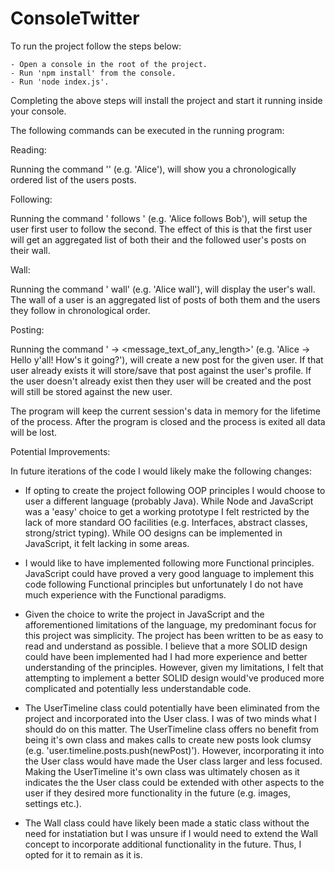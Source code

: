 # ConsoleTwitter
To run the project follow the steps below:

    - Open a console in the root of the project.
    - Run 'npm install' from the console.
    - Run 'node index.js'.

Completing the above steps will install the project and start it running inside your console.

The following commands can be executed in the running program:

Reading:

Running the command '<username>' (e.g. 'Alice'), will show you a chronologically ordered list of the users posts.

Following:

Running the command '<username> follows <username>' (e.g. 'Alice follows Bob'), will setup the user first user to follow the second.
The effect of this is that the first user will get an aggregated list of both their and the followed user's posts on their wall.

Wall:

Running the command '<username> wall' (e.g. 'Alice wall'), will display the user's wall. The wall of a user is an aggregated list of 
posts of both them and the users they follow in chronological order. 

Posting:

Running the command '<username> -> <message_text_of_any_length>' (e.g. 'Alice -> Hello y'all! How's it going?'), will create a new post
for the given user. If that user already exists it will store/save that post against the user's profile. If the user doesn't already exist
then they user will be created and the post will still be stored against the new user.

The program will keep the current session's data in memory for the lifetime of the process. After the program is closed and the process is 
exited all data will be lost.

Potential Improvements:

In future iterations of the code I would likely make the following changes:

- If opting to create the project following OOP principles I would choose to user a different language (probably Java).
    While Node and JavaScript was a 'easy' choice to get a working prototype I felt restricted by the lack of more standard
    OO facilities (e.g. Interfaces, abstract classes, strong/strict typing). While OO designs can be implemented in JavaScript,
    it felt lacking in some areas.

- I would like to have implemented following more Functional principles. JavaScript could have proved a very good language to implement
    this code following Functional principles but unfortunately I do not have much experience with the Functional paradigms.

- Given the choice to write the project in JavaScript and the afforementioned limitations of the language, my predominant focus for this
    project was simplicity. The project has been written to be as easy to read and understand as possible. I believe that a more SOLID design
    could have been implemented had I had more experience and better understanding of the principles. However, given my limitations, I felt that
    attempting to implement a better SOLID design would've produced more complicated and potentially less understandable code.

- The UserTimeline class could potentially have been eliminated from the project and incorporated into the User class. I was of two minds what
    I should do on this matter. The UserTimeline class offers no benefit from being it's own class and makes calls to create new posts look clumsy
    (e.g. 'user.timeline.posts.push(newPost)'). However, incorporating it into the User class would have made the User class larger and less focused.
    Making the UserTimeline it's own class was ultimately chosen as it indicates the the User class could be extended with other aspects to the user
    if they desired more functionality in the future (e.g. images, settings etc.).

- The Wall class could have likely been made a static class without the need for instatiation but I was unsure if I would need to extend the Wall concept
    to incorporate additional functionality in the future. Thus, I opted for it to remain as it is.